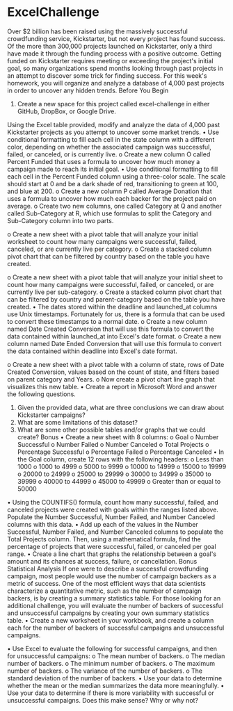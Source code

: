 # ExcelChallenge
Over $2 billion has been raised using the massively successful crowdfunding service, Kickstarter, but not every project has found success. Of the more than 300,000 projects launched on Kickstarter, only a third have made it through the funding process with a positive outcome.
Getting funded on Kickstarter requires meeting or exceeding the project's initial goal, so many organizations spend months looking through past projects in an attempt to discover some trick for finding success. For this week's homework, you will organize and analyze a database of 4,000 past projects in order to uncover any hidden trends.
Before You Begin
1.	Create a new space for this project called excel-challenge in either GitHub, DropBox, or Google Drive. 
 
Using the Excel table provided, modify and analyze the data of 4,000 past Kickstarter projects as you attempt to uncover some market trends.
•	Use conditional formatting to fill each cell in the state column with a different color, depending on whether the associated campaign was successful, failed, or canceled, or is currently live.
o	Create a new column O called Percent Funded that uses a formula to uncover how much money a campaign made to reach its initial goal.
•	Use conditional formatting to fill each cell in the Percent Funded column using a three-color scale. The scale should start at 0 and be a dark shade of red, transitioning to green at 100, and blue at 200.
o	Create a new column P called Average Donation that uses a formula to uncover how much each backer for the project paid on average.
o	Create two new columns, one called Category at Q and another called Sub-Category at R, which use formulas to split the Category and Sub-Category column into two parts.
 
o	Create a new sheet with a pivot table that will analyze your initial worksheet to count how many campaigns were successful, failed, canceled, or are currently live per category.
o	Create a stacked column pivot chart that can be filtered by country based on the table you have created.
 
o	Create a new sheet with a pivot table that will analyze your initial sheet to count how many campaigns were successful, failed, or canceled, or are currently live per sub-category.
o	Create a stacked column pivot chart that can be filtered by country and parent-category based on the table you have created.
•	The dates stored within the deadline and launched_at columns use Unix timestamps. Fortunately for us, there is a formula that can be used to convert these timestamps to a normal date.
o	Create a new column named Date Created Conversion that will use this formula to convert the data contained within launched_at into Excel's date format.
o	Create a new column named Date Ended Conversion that will use this formula to convert the data contained within deadline into Excel's date format.
 
o	Create a new sheet with a pivot table with a column of state, rows of Date Created Conversion, values based on the count of state, and filters based on parent category and Years.
o	Now create a pivot chart line graph that visualizes this new table.
•	Create a report in Microsoft Word and answer the following questions.
1.	Given the provided data, what are three conclusions we can draw about Kickstarter campaigns?
2.	What are some limitations of this dataset?
3.	What are some other possible tables and/or graphs that we could create?
Bonus
•	Create a new sheet with 8 columns:
o	Goal
o	Number Successful
o	Number Failed
o	Number Canceled
o	Total Projects
o	Percentage Successful
o	Percentage Failed
o	Percentage Canceled
•	In the Goal column, create 12 rows with the following headers:
o	Less than 1000
o	1000 to 4999
o	5000 to 9999
o	10000 to 14999
o	15000 to 19999
o	20000 to 24999
o	25000 to 29999
o	30000 to 34999
o	35000 to 39999
o	40000 to 44999
o	45000 to 49999
o	Greater than or equal to 50000
 
•	Using the COUNTIFS() formula, count how many successful, failed, and canceled projects were created with goals within the ranges listed above. Populate the Number Successful, Number Failed, and Number Canceled columns with this data.
•	Add up each of the values in the Number Successful, Number Failed, and Number Canceled columns to populate the Total Projects column. Then, using a mathematical formula, find the percentage of projects that were successful, failed, or canceled per goal range.
•	Create a line chart that graphs the relationship between a goal's amount and its chances at success, failure, or cancellation.
Bonus Statistical Analysis
If one were to describe a successful crowdfunding campaign, most people would use the number of campaign backers as a metric of success. One of the most efficient ways that data scientists characterize a quantitative metric, such as the number of campaign backers, is by creating a summary statistics table.
For those looking for an additional challenge, you will evaluate the number of backers of successful and unsuccessful campaigns by creating your own summary statistics table.
•	Create a new worksheet in your workbook, and create a column each for the number of backers of successful campaigns and unsuccessful campaigns.
 
•	Use Excel to evaluate the following for successful campaigns, and then for unsuccessful campaigns:
o	The mean number of backers.
o	The median number of backers.
o	The minimum number of backers.
o	The maximum number of backers.
o	The variance of the number of backers.
o	The standard deviation of the number of backers.
•	Use your data to determine whether the mean or the median summarizes the data more meaningfully.
•	Use your data to determine if there is more variability with successful or unsuccessful campaigns. Does this make sense? Why or why not?

